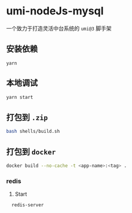 # umi-nodeJs-mysql

一个致力于打造灵活中台系统的 `umi@3` 脚手架

## 安装依赖

```
yarn
```

## 本地调试

```bash
yarn start
```

## 打包到 `.zip`

```bash
bash shells/build.sh
```

## 打包到 `docker`

```bash
docker build --no-cache -t <app-name>:<tag> .
```

### redis

1. Start

```terminal
  redis-server
```
